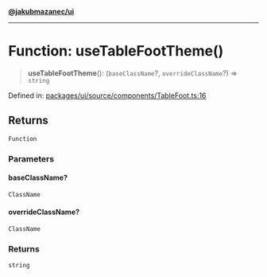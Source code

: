 [**@jakubmazanec/ui**](../README.md)

---

# Function: useTableFootTheme()

> **useTableFootTheme**(): (`baseClassName`?, `overrideClassName`?) => `string`

Defined in:
[packages/ui/source/components/TableFoot.ts:16](https://github.com/jakubmazanec/tools/blob/7c5f40d811171692b72a47160bc33d644201b16a/packages/ui/source/components/TableFoot.ts#L16)

## Returns

`Function`

### Parameters

#### baseClassName?

`ClassName`

#### overrideClassName?

`ClassName`

### Returns

`string`
